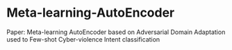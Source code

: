 # Meta-learning-AutoEncoder
Paper: Meta-learning AutoEncoder based on Adversarial Domain Adaptation used to Few-shot Cyber-violence Intent classification
